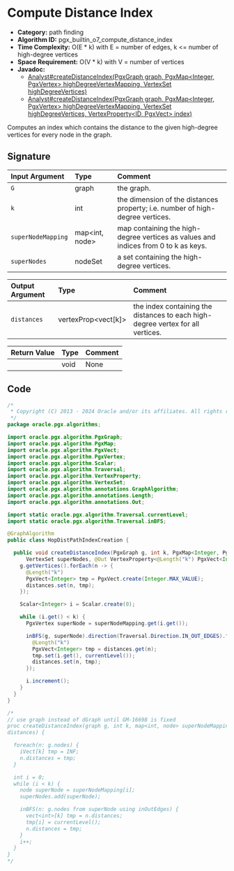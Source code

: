 # Compute Distance Index

- **Category:** path finding
- **Algorithm ID:** pgx_builtin_o7_compute_distance_index
- **Time Complexity:** O(E * k) with E = number of edges, k <= number of high-degree vertices
- **Space Requirement:** O(V * k) with V = number of vertices
- **Javadoc:** 
  - [Analyst#createDistanceIndex(PgxGraph graph, PgxMap<Integer, PgxVertex<ID>> highDegreeVertexMapping, VertexSet<ID> highDegreeVertices)](https://docs.oracle.com/en/database/oracle/property-graph/24.3/spgjv/oracle/pgx/api/Analyst.html#createDistanceIndex-oracle.pgx.api.PgxGraph-oracle.pgx.api.PgxMap-oracle.pgx.api.VertexSet)
  - [Analyst#createDistanceIndex(PgxGraph graph, PgxMap<Integer, PgxVertex<ID>> highDegreeVertexMapping, VertexSet<ID> highDegreeVertices, VertexProperty<ID, PgxVect<Integer>> index)](https://docs.oracle.com/en/database/oracle/property-graph/24.3/spgjv/oracle/pgx/api/Analyst.html#createDistanceIndex-oracle.pgx.api.PgxGraph-oracle.pgx.api.PgxMap-oracle.pgx.api.VertexSet-oracle.pgx.api.VertexProperty)

Computes an index which contains the distance to the given high-degree vertices for every node in the graph.

## Signature

| Input Argument | Type | Comment |
| :--- | :--- | :--- |
| `G` | graph | the graph. |
| `k` | int | the dimension of the distances property; i.e. number of high-degree vertices. |
| `superNodeMapping` | map<int, node> | map containing the high-degree vertices as values and indices from 0 to k as keys. |
| `superNodes` | nodeSet | a set containing the high-degree vertices. |

| Output Argument | Type | Comment |
| :--- | :--- | :--- |
| `distances` | vertexProp<vect<int>[k]> | the index containing the distances to each high-degree vertex for all vertices. |

| Return Value | Type | Comment |
| :--- | :--- | :--- |
| | void | None |

## Code

```java
/*
 * Copyright (C) 2013 - 2024 Oracle and/or its affiliates. All rights reserved.
 */
package oracle.pgx.algorithms;

import oracle.pgx.algorithm.PgxGraph;
import oracle.pgx.algorithm.PgxMap;
import oracle.pgx.algorithm.PgxVect;
import oracle.pgx.algorithm.PgxVertex;
import oracle.pgx.algorithm.Scalar;
import oracle.pgx.algorithm.Traversal;
import oracle.pgx.algorithm.VertexProperty;
import oracle.pgx.algorithm.VertexSet;
import oracle.pgx.algorithm.annotations.GraphAlgorithm;
import oracle.pgx.algorithm.annotations.Length;
import oracle.pgx.algorithm.annotations.Out;

import static oracle.pgx.algorithm.Traversal.currentLevel;
import static oracle.pgx.algorithm.Traversal.inBFS;

@GraphAlgorithm
public class HopDistPathIndexCreation {

  public void createDistanceIndex(PgxGraph g, int k, PgxMap<Integer, PgxVertex> superNodeMapping,
      VertexSet superNodes, @Out VertexProperty<@Length("k") PgxVect<Integer>> distances) {
    g.getVertices().forEach(n -> {
      @Length("k")
      PgxVect<Integer> tmp = PgxVect.create(Integer.MAX_VALUE);
      distances.set(n, tmp);
    });

    Scalar<Integer> i = Scalar.create(0);

    while (i.get() < k) {
      PgxVertex superNode = superNodeMapping.get(i.get());

      inBFS(g, superNode).direction(Traversal.Direction.IN_OUT_EDGES).forward(n -> {
        @Length("k")
        PgxVect<Integer> tmp = distances.get(n);
        tmp.set(i.get(), currentLevel());
        distances.set(n, tmp);
      });

      i.increment();
    }
  }
}

/*
// use graph instead of dGraph until GM-16698 is fixed
proc createDistanceIndex(graph g, int k, map<int, node> superNodeMapping, nodeSet superNodes; nodeProp<vect<int>[k]>
distances) {

  foreach(n: g.nodes) {
    iVect[k] tmp = INF;
    n.distances = tmp;
  }

  int i = 0;
  while (i < k) {
    node superNode = superNodeMapping[i];
    superNodes.add(superNode);

    inBFS(n: g.nodes from superNode using inOutEdges) {
      vect<int>[k] tmp = n.distances;
      tmp[i] = currentLevel();
      n.distances = tmp;
    }
    i++;
  }
}
*/
```
